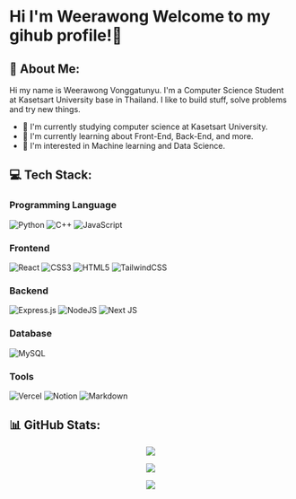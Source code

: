 <!--
**Qu1etboy/Qu1etboy** is a ✨ _special_ ✨ repository because its `README.md` (this file) appears on your GitHub profile.

Here are some ideas to get you started:

- 🔭 I’m currently working on ...
- 🌱 I’m currently learning ...
- 👯 I’m looking to collaborate on ...
- 🤔 I’m looking for help with ...
- 💬 Ask me about ...
- 📫 How to reach me: ...
- 😄 Pronouns: ...
- ⚡ Fun fact: ...
-->

# Hi I'm Weerawong Welcome to my gihub profile!👋

## 💫 About Me:
Hi my name is Weerawong Vonggatunyu. I'm a Computer Science Student at Kasetsart University base in Thailand. 
I like to build stuff, solve problems and try new things.
- 🔭 I'm currently studying computer science at Kasetsart University.
- 🌱 I'm currently learning about Front-End, Back-End, and more.
- 🤔 I'm interested in Machine learning and Data Science.

## 💻 Tech Stack:
### Programming Language
![Python](https://img.shields.io/badge/python-3670A0?style=for-the-badge&logo=python&logoColor=ffdd54) 
![C++](https://img.shields.io/badge/c++-%2300599C.svg?style=for-the-badge&logo=c%2B%2B&logoColor=white) 
![JavaScript](https://img.shields.io/badge/javascript-%23323330.svg?style=for-the-badge&logo=javascript&logoColor=%23F7DF1E)

### Frontend
![React](https://img.shields.io/badge/react-%2320232a.svg?style=for-the-badge&logo=react&logoColor=%2361DAFB)
![CSS3](https://img.shields.io/badge/css3-%231572B6.svg?style=for-the-badge&logo=css3&logoColor=white)
![HTML5](https://img.shields.io/badge/html5-%23E34F26.svg?style=for-the-badge&logo=html5&logoColor=white)
![TailwindCSS](https://img.shields.io/badge/Tailwind_CSS-38B2AC?style=for-the-badge&logo=tailwind-css&logoColor=white)

### Backend
![Express.js](https://img.shields.io/badge/express.js-%23404d59.svg?style=for-the-badge&logo=express&logoColor=%2361DAFB)
![NodeJS](https://img.shields.io/badge/node.js-6DA55F?style=for-the-badge&logo=node.js&logoColor=white)
![Next JS](https://img.shields.io/badge/Next-black?style=for-the-badge&logo=next.js&logoColor=white)  

### Database
![MySQL](https://img.shields.io/badge/mysql-%2300f.svg?style=for-the-badge&logo=mysql&logoColor=white)

### Tools
![Vercel](https://img.shields.io/badge/vercel-%23000000.svg?style=for-the-badge&logo=vercel&logoColor=white)
![Notion](https://img.shields.io/badge/Notion-%23000000.svg?style=for-the-badge&logo=notion&logoColor=white)
![Markdown](https://img.shields.io/badge/markdown-%23000000.svg?style=for-the-badge&logo=markdown&logoColor=white)  
## 📊 GitHub Stats:

<p align="center">
  <img src="https://github-readme-stats.vercel.app/api?username=qu1etboy&theme=dark&hide_border=false&include_all_commits=false&count_private=false">
</p>
<p align="center">
  <img src="https://github-readme-streak-stats.herokuapp.com/?user=qu1etboy&theme=dark&hide_border=false">
</p>
<p align="center">
  <img src="https://github-readme-stats.vercel.app/api/top-langs/?username=qu1etboy&theme=dark&hide_border=false&include_all_commits=false&count_private=false&layout=compact">
</p>

<!-- Proudly created with GPRM ( https://gprm.itsvg.in ) -->
